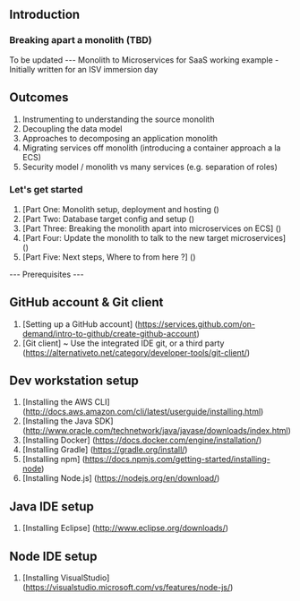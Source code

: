 ## Introduction
### Breaking apart a monolith (TBD)
To be updated ---  Monolith to Microservices for SaaS working example - Initially written for an ISV immersion day

## Outcomes
1. Instrumenting to understanding the source monolith
2. Decoupling the data model
3. Approaches to decomposing an application monolith
4. Migrating services off monolith (introducing a container approach a la ECS)
5. Security model / monolith vs many services (e.g. separation of roles)

### Let's get started
1. [Part One: Monolith setup, deployment and hosting ()
2. [Part Two: Database target config and setup ()
3. [Part Three: Breaking the monolith apart into microservices on ECS] ()
4. [Part Four: Update the monolith to talk to the new target microservices] ()
5. [Part Five: Next steps, Where to from here ?] ()

--- Prerequisites ---

## GitHub account & Git client 
1. [Setting up a GitHub account] (https://services.github.com/on-demand/intro-to-github/create-github-account)
2. [Git client] ~ Use the integrated IDE git, or  a third party (https://alternativeto.net/category/developer-tools/git-client/)

## Dev workstation setup
1. [Installing the AWS CLI] (http://docs.aws.amazon.com/cli/latest/userguide/installing.html)
2. [Installing the Java SDK] (http://www.oracle.com/technetwork/java/javase/downloads/index.html)
3. [Installing Docker] (https://docs.docker.com/engine/installation/)
4. [Installing Gradle] (https://gradle.org/install/) 
5. [Installing npm] (https://docs.npmjs.com/getting-started/installing-node) 
6. [Installing Node.js] (https://nodejs.org/en/download/)

## Java IDE setup
1. [Installing Eclipse] (http://www.eclipse.org/downloads/) 

## Node IDE setup
1. [Installing VisualStudio] (https://visualstudio.microsoft.com/vs/features/node-js/) 
